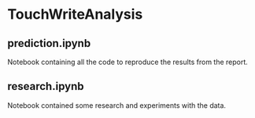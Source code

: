 # TouchWriteAnalysis

## prediction.ipynb
Notebook containing all the code to reproduce the results from the report.

## research.ipynb
Notebook contained some research and experiments with the data.
